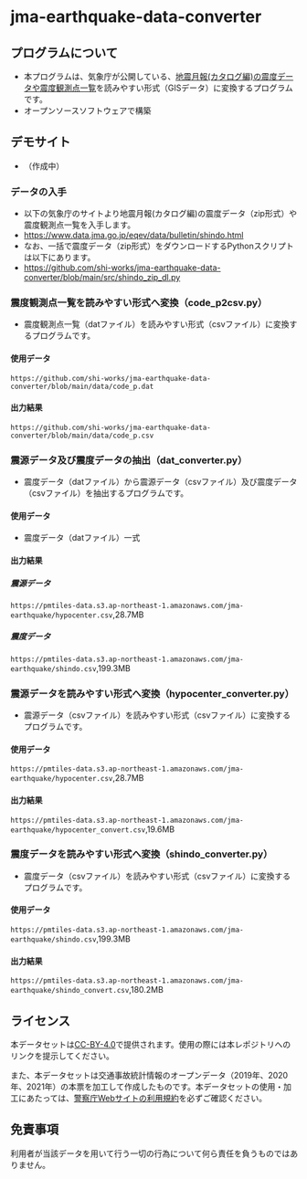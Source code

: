 # jma-earthquake-data-converter
## プログラムについて
- 本プログラムは、気象庁が公開している、[地震月報(カタログ編)の震度データや震度観測点一覧](https://www.data.jma.go.jp/eqev/data/bulletin/shindo.html)を読みやすい形式（GISデータ）に変換するプログラムです。
- オープンソースソフトウェアで構築

## デモサイト
- （作成中）

### データの入手
- 以下の気象庁のサイトより地震月報(カタログ編)の震度データ（zip形式）や震度観測点一覧を入手します。
- https://www.data.jma.go.jp/eqev/data/bulletin/shindo.html
- なお、一括で震度データ（zip形式）をダウンロードするPythonスクリプトは以下にあります。
- https://github.com/shi-works/jma-earthquake-data-converter/blob/main/src/shindo_zip_dl.py

### 震度観測点一覧を読みやすい形式へ変換（code_p2csv.py）
- 震度観測点一覧（datファイル）を読みやすい形式（csvファイル）に変換するプログラムです。
#### 使用データ
`https://github.com/shi-works/jma-earthquake-data-converter/blob/main/data/code_p.dat`
#### 出力結果
`https://github.com/shi-works/jma-earthquake-data-converter/blob/main/data/code_p.csv`

### 震源データ及び震度データの抽出（dat_converter.py）
- 震度データ（datファイル）から震源データ（csvファイル）及び震度データ（csvファイル）を抽出するプログラムです。
#### 使用データ
- 震度データ（datファイル）一式
#### 出力結果
##### 震源データ
`https://pmtiles-data.s3.ap-northeast-1.amazonaws.com/jma-earthquake/hypocenter.csv`,28.7MB
##### 震度データ
`https://pmtiles-data.s3.ap-northeast-1.amazonaws.com/jma-earthquake/shindo.csv`,199.3MB

### 震源データを読みやすい形式へ変換（hypocenter_converter.py）
- 震源データ（csvファイル）を読みやすい形式（csvファイル）に変換するプログラムです。
#### 使用データ
`https://pmtiles-data.s3.ap-northeast-1.amazonaws.com/jma-earthquake/hypocenter.csv`,28.7MB
#### 出力結果
`https://pmtiles-data.s3.ap-northeast-1.amazonaws.com/jma-earthquake/hypocenter_convert.csv`,19.6MB

### 震度データを読みやすい形式へ変換（shindo_converter.py）
- 震度データ（csvファイル）を読みやすい形式（csvファイル）に変換するプログラムです。
#### 使用データ
`https://pmtiles-data.s3.ap-northeast-1.amazonaws.com/jma-earthquake/shindo.csv`,199.3MB
#### 出力結果
`https://pmtiles-data.s3.ap-northeast-1.amazonaws.com/jma-earthquake/shindo_convert.csv`,180.2MB

## ライセンス
本データセットは[CC-BY-4.0](https://github.com/shi-works/traffic-accident-pmtiles/blob/main/LICENSE)で提供されます。使用の際には本レポジトリへのリンクを提示してください。

また、本データセットは交通事故統計情報のオープンデータ（2019年、2020年、2021年）の本票を加工して作成したものです。本データセットの使用・加工にあたっては、[警察庁Webサイトの利用規約](https://www.npa.go.jp/rules/index.html)を必ずご確認ください。

## 免責事項
利用者が当該データを用いて行う一切の行為について何ら責任を負うものではありません。
